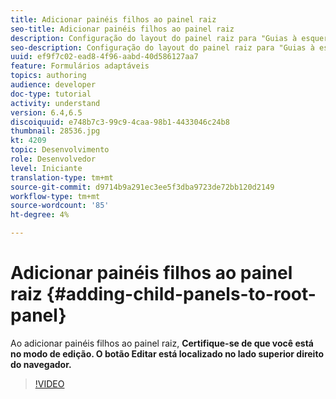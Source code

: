 ```yaml
---
title: Adicionar painéis filhos ao painel raiz
seo-title: Adicionar painéis filhos ao painel raiz
description: Configuração do layout do painel raiz para "Guias à esquerda" e adição de painéis filhos ao painel raiz.
seo-description: Configuração do layout do painel raiz para "Guias à esquerda" e adição de painéis filhos ao painel raiz.
uuid: ef9f7c02-ead8-4f96-aabd-40d586127aa7
feature: Formulários adaptáveis
topics: authoring
audience: developer
doc-type: tutorial
activity: understand
version: 6.4,6.5
discoiquuid: e748b7c3-99c9-4caa-98b1-4433046c24b8
thumbnail: 28536.jpg
kt: 4209
topic: Desenvolvimento
role: Desenvolvedor
level: Iniciante
translation-type: tm+mt
source-git-commit: d9714b9a291ec3ee5f3dba9723de72bb120d2149
workflow-type: tm+mt
source-wordcount: '85'
ht-degree: 4%

---
```



# Adicionar painéis filhos ao painel raiz {#adding-child-panels-to-root-panel}

Ao adicionar painéis filhos ao painel raiz, **Certifique-se de que você está no modo de edição. O botão Editar está localizado no lado superior direito do navegador.**


>[!VIDEO](https://video.tv.adobe.com/v/28536?quality=9&learn=on)

